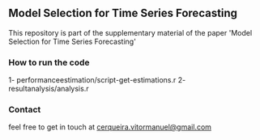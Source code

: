 ##  Model Selection for Time Series Forecasting

This repository is part of the supplementary material of the paper 'Model Selection for Time Series Forecasting'

### How to run the code

1- performanceestimation/script-get-estimations.r
2- resultanalysis/analysis.r


### Contact

feel free to get in touch at cerqueira.vitormanuel@gmail.com

